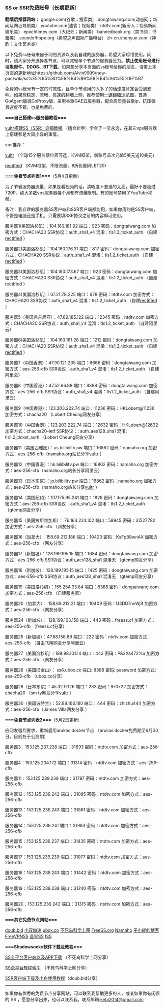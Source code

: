 ### SS or SSR免费账号（长期更新）

**翻墙后推荐网站：** google.com(谷歌；搜索类） dongtaiwang.com(动态网；新闻及网址导航类）  youtube.com(油管；视频类）  ntdtv.com(新唐人；视频新闻娱乐类）    epochtimes.com（大纪元；新闻类）   bannedbook.org（禁书网；书籍类）   soundofhope.org（希望之声国际广播电台）
    zh-cn.shenyun.com（神韵；文化艺术类）

以下免费ss账号来自于网络资源以及我自建的服务器，希望大家珍惜使用。同时，请大家分开选择各节点，可以减轻单个节点的服务器压力。**禁止使用账号进行垃圾邮件、DDOS、BT下载**。如果想分享本页面的ss账号给你的朋友，请带上本页面的更新地址https://github.com/Alvin9999/new-pac/wiki/ss%E5%85%8D%E8%B4%B9%E8%B4%A6%E5%8F%B7

免费的ss账号有一定的时效性，且单个节点用的人多了的话速度肯定会受到影响。如果想稳定、流畅、高速的翻墙上网，推荐使用[一键翻墙浏览器](https://github.com/Alvin9999/new-pac/wiki)，首选GoAgent版或GoProxy版，采用谷歌GAE云服务器，配合高质量谷歌ip，抗压强且速度不错，也是免费的。

**===自己搭建ss服务器教程===**

[vultr搭建SS（SSR）详细教程](https://github.com/Alvin9999/new-pac/wiki/%E8%87%AA%E5%BB%BAss%E6%9C%8D%E5%8A%A1%E5%99%A8%E6%95%99%E7%A8%8B) （适合新手）学会了一劳永逸，在其它vps服务器上搭建都是大同小异的事情。

vps推荐：

[vultr](http://www.vultr.com/?ref=7048874 ) （全球15个服务器位置可选，KVM框架，新账号首次充值5美元送10美元） 

[rectified](https://secure.rectified.net/aff.php?aff=206) （KVM框架，不限流量，8折优惠码LET20)  

**===免费节点列表1===**（5月4日更新）

为了节省服务器流量，如果是看视频的话，清晰度不要选的太高，最好不要超过720P，绝大多数vps服务器每个月都有流量限制。有的账号禁用了YouTube视频。

备注：我自建的服务器SS客户端和SSR客户端都能用，如果你用的是SS客户端，不管是电脑还是手机，只需要填SSR协议之前的内容即可使用。

服务器1(美国洛杉矶）：104.160.181.92 端口：923 密码：dongtaiwang.com 加密方式：CHACHA20  SSR协议：auth_sha1_v4  混淆：tls1.2_ticket_auth  （自建[rectified](https://secure.rectified.net/aff.php?aff=206) ）

服务器2(美国洛杉矶）：104.160.176.31 端口：817 密码：dongtaiwang.com 加密方式：CHACHA20   SSR协议：auth_sha1_v4  混淆：tls1.2_ticket_auth  （自建[rectified](https://secure.rectified.net/aff.php?aff=206) ）

服务器3(美国洛杉矶）：104.160.173.67  端口：923 密码：dongtaiwang.com 加密方式：CHACHA20    SSR协议：auth_sha1_v4  混淆：tls1.2_ticket_auth （自建[rectified](https://secure.rectified.net/aff.php?aff=206) ）

服务器4(美国洛杉矶）：67.21.78.225    端口：678 密码：ntdtv.com  加密方式：CHACHA20         SSR协议：auth_sha1_v4  混淆：tls1.2_ticket_auth 
（自建[rectified](https://secure.rectified.net/aff.php?aff=206) ）

服务器5（美国弗吉尼亚）：47.89.185.122 端口：12345 密码：ntdtv.com 加密方式：CHACHA20  SSR协议：auth_sha1_v4  混淆：tls1.2_ticket_auth （自建阿里云）

服务器6(美国洛杉矶）：104.160.181.26  端口：1212  密码：dongtaiwang.com 加密方式：CHACHA20  SSR协议：auth_sha1_v4  混淆：tls1.2_ticket_auth （自建[rectified](https://secure.rectified.net/aff.php?aff=206) ）

服务器7（中国香港）：47.90.121.235 端口：6666  密码：dongtaiwang.com 加密方式：aes-256-cfb SSR协议：auth_sha1_v4  混淆：tls1.2_ticket_auth （自建阿里云）

服务器8（中国香港）：47.52.66.88  端口：8388  密码：dongtaiwang.com 加密方式：aes-256-cfb  SSR协议：auth_sha1_v4  混淆：tls1.2_ticket_auth （自建阿里云）

服务器9（中国香港）：123.203.222.74 端口：11236 密码：HKLobert@11236  加密方式：chacha20 （Lobert Cheung网友分享）

服务器10（中国香港）：123.203.222.74 端口：12632 密码：HKLobert@12632 加密方式：chacha20-ietf  SSR协议：: auth_aes128_sha1
混淆: tls1.2_ticket_auth （Lobert Cheung网友分享）

服务器11（美国西雅图）：us.bilibilitv.pw  端口：16862  密码：namaho.org  加密方式：aes-256-cfb（namaho.org站长分享[vultr](http://www.vultr.com/?ref=7048874 ) ）

服务器12（中国香港）：hk.bilibilitv.pw  端口：16862  密码：namaho.org  加密方式：aes-256-cfb（namaho.org站长分享阿里云）

服务器13（日本东京）：jp.bilibilitv.pw  端口：16862  密码：namaho.org  加密方式：aes-256-cfb（namaho.org站长分享[vultr](http://www.vultr.com/?ref=7048874 ) ）

服务器14（美国纽约）：107.175.95.241  端口：1828  密码：dongtaiwang.com 加密方式：aes-256-cfb SSR协议：auth_sha1_v4  混淆：tls1.2_ticket_auth （gtemp网友分享）

服务器15（美国拉斯维加斯）： 76.164.224.102 端口：58945 密码：31527782 加密方式：aes-256-cfb （网友分享）

服务器16（加拿大）：158.69.212.186  端口：10423  密码：KsFp88wnAX 加密方式：aes-256-cfb （网友分享）

服务器17（新加坡）：128.199.195.15  端口：1684 密码：dongtaiwang.com 加密方式：aes-256-cfb   SSR协议：auth_aes128_sha1  混淆无 （gtemp网友分享）

服务器18（新加坡）：128.199.195.15  端口：1425 密码：dongtaiwang.com 加密方式：aes-256-cfb   SSR协议：auth_aes128_sha1  混淆无 （gtemp网友分享）

服务器19（美国洛杉矶）：155.254.33.84  端口：8388 密码：dongtaiwang.com 加密方式：aes-256-cfb  （自建服务器）

服务器20（加拿大）： 158.69.212.21  端口：10409  密码：U3DD7nvWjR 加密方式：aes-256-cfb （网友分享）

服务器24（新加坡）： 128.199.163.158 端口：443 密码：freess.cf 加密方式：aes-256-cfb （freess.cf分享）

服务器25（新加坡）：47.88.158.89  端口：222  密码：ntdtv.com 加密方式：aes-256-cfb  （自由飞翔网友分享阿里云）

服务器27（美国洛杉矶）：198.98.101.14  端口：443  密码：P&2Xa472%u 加密方式：aes-256-cfb （网友分享）

服务器28（美国旧金山）： ss6.ubox.co  端口: 8388 密码: password 加密方式: aes-256-cfb  （ubox.co分享）

服务器29（日本东京）：45.32.9.126  端口：233  密码：970722 加密方式：chacha20 （sm ty网友分享[vultr](http://www.vultr.com/?ref=7048874 ) ）

服务器30（美国波特兰）：52.89.166.180  端口：444  密码：zhizhu444 加密方式：aes-256-cfb（James Villa网友分享 ）

**===免费节点列表2===**（5月2日更新）

应网友强烈要求，重新启用arukas docker节点 （arukas docker免费期至6月30日，目前处于公测期）

服务器3：153.125.237.238  端口：31693 密码：ntdtv.com 加密方式：aes-256-cfb 

服务器4：153.125.234.172  端口：31314 密码：ntdtv.com 加密方式：aes-256-cfb 

服务器11：153.125.239.239 端口：31797 密码：ntdtv.com 加密方式：aes-256-cfb 

服务器12：153.125.239.242 端口：31095 密码：ntdtv.com 加密方式：aes-256-cfb 

服务器13：153.125.239.243 端口：31861 密码：ntdtv.com 加密方式：aes-256-cfb 

服务器14：153.125.239.241 端口：31983 密码：ntdtv.com 加密方式：aes-256-cfb 

服务器15：153.125.239.237 端口：31435 密码：ntdtv.com 加密方式：aes-256-cfb 

服务器17：153.125.239.239 端口：31077 密码：ntdtv.com 加密方式：aes-256-cfb 

服务器18：153.125.239.243 端口：31442 密码：ntdtv.com 加密方式：aes-256-cfb 

服务器19：153.125.239.238 端口：31240 密码：ntdtv.com 加密方式：aes-256-cfb 

服务器20：153.125.239.242 端口：31315 密码：ntdtv.com 加密方式：aes-256-cfb 

**===其它免费节点网站===**

[doub.bid](https://doub.bid/sszhfx/)  [小双加速](https://xsjs.yhyhd.org/free-ss) [ubox.co](https://www.vbox.co/)
 [不死鸟科学上网](http://yuweining.cn/leifeng/) [FreeSS.org](http://freess.org/)
 [Namaho](https://www.namaho.org) [子小耗的博客](https://it2you.xyz/?page_id=445)  [FreeVPNSS](https://get.freevpnss.me/#shadowsocks)  [吾皇SS](https://freessr.xyz/)  [ISS](https://b.ishadow.tech/)


**===Shadowsocks软件下载及教程===**

[SS全平台客户端以及APP下载](https://busi.me/archives/173/) （不死鸟科学上网分享）

[SS全平台教程索引](https://busi.me/archives/32/) （不死鸟科学上网分享）

[SSR客户端下载及小白使用教程](https://doub.bid/ss-jc10/)（doub.bid分享）


***

如果你有优秀的免费节点分享网站，可以联系我帮助更多的人，或者如果你有闲置的 SS ，愿意分享出来，也可以联系我。联系邮箱:kebi2014@gmail.com 